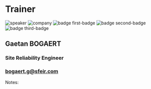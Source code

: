 <!-- .slide: class="speaker-slide" -->

# Trainer

![speaker](./assets/images/GAETAN_BOGAERT.png)
![company](./assets/images/logo-SFEIR-blanc.png)
![badge first-badge](./assets/images/ckad_badge.png)
![badge second-badge](./assets/images/Terraform-Associate-Badge-transp.png)
![badge third-badge](./assets/images/cloud-archi_badge.png)


<h2>Gaetan <span>BOGAERT</span></h2>

### Site Reliability Engineer
<!-- .element: class="icon-rule icon-first" -->

### bogaert.g@sfeir.com
<!-- .element: class="icon-mail icon-second" -->

Notes:
